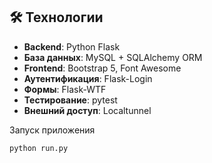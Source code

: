 

## 🛠 Технологии

- **Backend**: Python Flask
- **База данных**: MySQL + SQLAlchemy ORM
- **Frontend**: Bootstrap 5, Font Awesome
- **Аутентификация**: Flask-Login
- **Формы**: Flask-WTF
- **Тестирование**: pytest
- **Внешний доступ**: Localtunnel


Запуск приложения

```bash
python run.py
```
